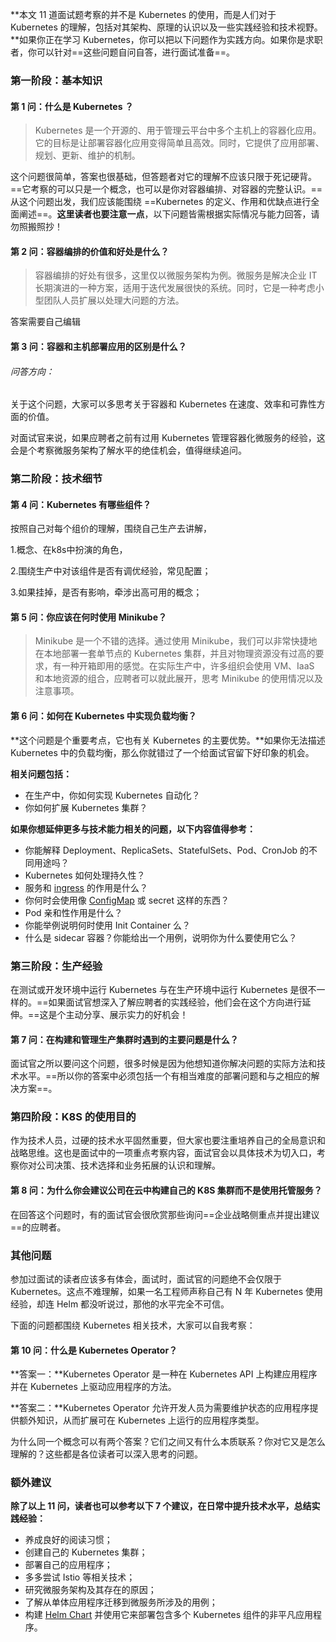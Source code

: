 

**本文 11 道面试题考察的并不是 Kubernetes 的使用，而是人们对于 Kubernetes 的理解，包括对其架构、原理的认识以及一些实践经验和技术视野。**如果你正在学习 Kubernetes，你可以把以下问题作为实践方向。如果你是求职者，你可以针对==这些问题自问自答，进行面试准备==。



### **第一阶段：基本知识**

#### **第 1 问：什么是 Kubernetes ？** 

> Kubernetes 是一个开源的、用于管理云平台中多个主机上的容器化应用。它的目标是让部署容器化应用变得简单且高效。同时，它提供了应用部署、规划、更新、维护的机制。



这个问题很简单，答案也很基础，但答题者对它的理解不应该只限于死记硬背。==它考察的可以只是一个概念，也可以是你对容器编排、对容器的完整认识。==从这个问题出发，我们应该能围绕 ==Kubernetes 的定义、作用和优缺点进行全面阐述==。**这里读者也要注意一点**，以下问题皆需根据实际情况与能力回答，请勿照搬照抄！

####  **第 2 问：容器编排的价值和好处是什么？**

> 容器编排的好处有很多，这里仅以微服务架构为例。微服务是解决企业 IT 长期演进的一种方案，适用于迭代发展很快的系统。同时，它是一种考虑小型团队人员扩展以处理大问题的方法。

答案需要自己编辑



#### **第 3 问：容器和主机部署应用的区别是什么？**

###### 问答方向：

关于这个问题，大家可以多思考关于容器和 Kubernetes 在速度、效率和可靠性方面的价值。

对面试官来说，如果应聘者之前有过用 Kubernetes 管理容器化微服务的经验，这会是个考察微服务架构了解水平的绝佳机会，值得继续追问。





### **第二阶段：技术细节**

#### **第 4 问：Kubernetes 有哪些组件？** 

按照自己对每个组价的理解，围绕自己生产去讲解，

1.概念、在k8s中扮演的角色，

2.围绕生产中对该组件是否有调优经验，常见配置；

3.如果挂掉，是否有影响，牵涉出高可用的概念；

####  **第 5 问：你应该在何时使用 Minikube？**

> Minikube 是一个不错的选择。通过使用 Minikube，我们可以非常快捷地在本地部署一套单节点的 Kubernetes 集群，并且对物理资源没有过高的要求，有一种开箱即用的感觉。在实际生产中，许多组织会使用 VM、IaaS 和本地资源的组合，应聘者可以就此展开，思考 Minikube 的使用情况以及注意事项。



####  **第 6 问：如何在 Kubernetes 中实现负载均衡？**

**这个问题是个重要考点，它也有关 Kubernetes 的主要优势。**如果你无法描述 Kubernetes 中的负载均衡，那么你就错过了一个给面试官留下好印象的机会。

**相关问题包括：**

- 在生产中，你如何实现 Kubernetes 自动化？
- 你如何扩展 Kubernetes 集群？

**如果你想延伸更多与技术能力相关的问题，以下内容值得参考：**

- 你能解释 Deployment、ReplicaSets、StatefulSets、Pod、CronJob 的不同用途吗？
- Kubernetes 如何处理持久性？
- 服务和 [ingress](http://mp.weixin.qq.com/s?__biz=Mzg3ODAzMTMyNQ==&mid=2247484209&idx=1&sn=4d19630538bb2a5c4a603f2345f793c9&chksm=cf18bb83f86f329534824478567d34d51eca9639bad889a7db0d7010f3550e662be4630de435&scene=21#wechat_redirect) 的作用是什么？
- 你何时会使用像 [ConfigMap](http://mp.weixin.qq.com/s?__biz=Mzg3ODAzMTMyNQ==&mid=2247484107&idx=1&sn=72ea3f322772808b6d81d4a4131f1c86&chksm=cf18ba79f86f336fa68e96337ccd69a127441a3bcfee3bf246c10d6d546e8bda7c9f766dbbb8&scene=21#wechat_redirect) 或 secret 这样的东西？
- Pod 亲和性作用是什么？
- 你能举例说明何时使用 Init Container 么？
- 什么是 sidecar 容器？你能给出一个用例，说明你为什么要使用它么？



### **第三阶段：生产经验**

在测试或开发环境中运行 Kubernetes 与在生产环境中运行 Kubernetes 是很不一样的。==如果面试官想深入了解应聘者的实践经验，他们会在这个方向进行延伸。==这是个主动分享、展示实力的好机会！

#### **第 7 问：在构建和管理生产集群时遇到的主要问题是什么？** 

面试官之所以要问这个问题，很多时候是因为他想知道你解决问题的实际方法和技术水平。==所以你的答案中必须包括一个有相当难度的部署问题和与之相应的解决方案==。



### **第四阶段：K8S 的使用目的**



作为技术人员，过硬的技术水平固然重要，但大家也要注重培养自己的全局意识和战略思维。这也是面试中的一项重点考察内容，面试官会以具体技术为切入口，考察你对公司决策、技术选择和业务拓展的认识和理解。



####  **第 8 问：为什么你会建议公司在云中构建自己的 K8S 集群而不是使用托管服务？**

在回答这个问题时，有的面试官会很欣赏那些询问==企业战略侧重点并提出建议==的应聘者。



### **其他问题**

参加过面试的读者应该多有体会，面试时，面试官的问题绝不会仅限于 Kubernetes。这点不难理解，如果一名工程师声称自己有 N 年 Kubernetes 使用经验，却连 Helm 都没听说过，那他的水平完全不可信。

下面的问题都围绕 Kubernetes 相关技术，大家可以自我考察：

#### **第 10 问：什么是 Kubernetes Operator？** 

**答案一：**Kubernetes Operator 是一种在 Kubernetes API 上构建应用程序并在 Kubernetes 上驱动应用程序的方法。

**答案二：**Kubernetes Operator 允许开发人员为需要维护状态的应用程序提供额外知识，从而扩展可在 Kubernetes 上运行的应用程序类型。

为什么同一个概念可以有两个答案？它们之间又有什么本质联系？你对它又是怎么理解的？这些都是各位读者可以深入思考的问题。



### **额外建议**

**除了以上 11 问，读者也可以参考以下 7 个建议，在日常中提升技术水平，总结实践经验：**

- 养成良好的阅读习惯；
- 创建自己的 Kubernetes 集群；
- 部署自己的应用程序；
- 多多尝试 Istio 等相关技术；
- 研究微服务架构及其存在的原因；
- 了解从单体应用程序迁移到微服务所涉及的用例；
- 构建 [Helm Chart](http://mp.weixin.qq.com/s?__biz=Mzg3ODAzMTMyNQ==&mid=2247484101&idx=1&sn=84b7fde191e7d8639690d22a85f612ae&chksm=cf18ba77f86f3361df3d5a4ecb9c11867018dcd4165d9e01798e6d650b1a44e90bde8648fa05&scene=21#wechat_redirect) 并使用它来部署包含多个 Kubernetes 组件的非平凡应用程序。